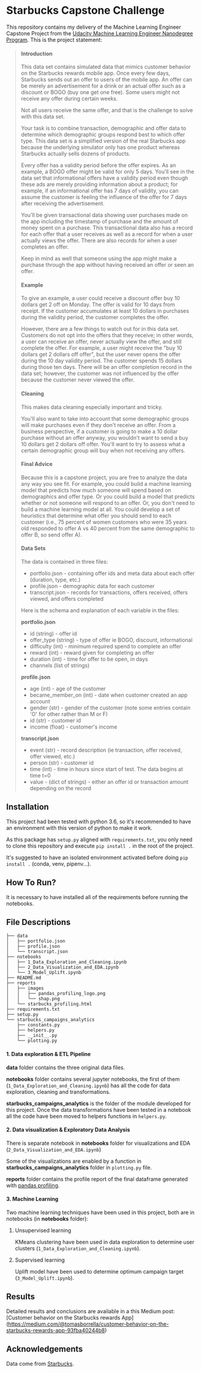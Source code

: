 # Starbucks Capstone Challenge

This repository contains my delivery of the Machine Learning Engineer Capstone Project from the [Udacity Machine Learning Engineer Nanodegree Program](https://www.udacity.com/course/machine-learning-engineer-nanodegree--nd009t). This is the project statement:

>#### Introduction
>
>This data set contains simulated data that mimics customer behavior on the Starbucks rewards mobile app. Once every few days, Starbucks sends out an offer to users of the mobile app. An offer can be merely an advertisement for a drink or an actual offer such as a discount or BOGO (buy one get one free). Some users might not receive any offer during certain weeks. 
>
>Not all users receive the same offer, and that is the challenge to solve with this data set.
>
>Your task is to combine transaction, demographic and offer data to determine which demographic groups respond best to which offer type. This data set is a simplified version of the real Starbucks app because the underlying simulator only has one product whereas Starbucks actually sells dozens of products.
>
>Every offer has a validity period before the offer expires. As an example, a BOGO offer might be valid for only 5 days. You'll see in the data set that informational offers have a validity period even though these ads are merely providing information about a product; for example, if an informational offer has 7 days of validity, you can assume the customer is feeling the influence of the offer for 7 days after receiving the advertisement.
>
>You'll be given transactional data showing user purchases made on the app including the timestamp of purchase and the amount of money spent on a purchase. This transactional data also has a record for each offer that a user receives as well as a record for when a user actually views the offer. There are also records for when a user completes an offer. 
>
>Keep in mind as well that someone using the app might make a purchase through the app without having received an offer or seen an offer.
>
>#### Example
>
>To give an example, a user could receive a discount offer buy 10 dollars get 2 off on Monday. The offer is valid for 10 days from receipt. If the customer accumulates at least 10 dollars in purchases during the validity period, the customer completes the offer.
>
>However, there are a few things to watch out for in this data set. Customers do not opt into the offers that they receive; in other words, a user can receive an offer, never actually view the offer, and still complete the offer. For example, a user might receive the "buy 10 dollars get 2 dollars off offer", but the user never opens the offer during the 10 day validity period. The customer spends 15 dollars during those ten days. There will be an offer completion record in the data set; however, the customer was not influenced by the offer because the customer never viewed the offer.
>
>#### Cleaning
>
>This makes data cleaning especially important and tricky.
>
>You'll also want to take into account that some demographic groups will make purchases even if they don't receive an offer. From a business perspective, if a customer is going to make a 10 dollar purchase without an offer anyway, you wouldn't want to send a buy 10 dollars get 2 dollars off offer. You'll want to try to assess what a certain demographic group will buy when not receiving any offers.
>
>#### Final Advice
>
>Because this is a capstone project, you are free to analyze the data any way you see fit. For example, you could build a machine learning model that predicts how much someone will spend based on demographics and offer type. Or you could build a model that predicts whether or not someone will respond to an offer. Or, you don't need to build a machine learning model at all. You could develop a set of heuristics that determine what offer you should send to each customer (i.e., 75 percent of women customers who were 35 years old responded to offer A vs 40 percent from the same demographic to offer B, so send offer A).
>
>#### Data Sets
>
>The data is contained in three files:
>
>* portfolio.json - containing offer ids and meta data about each offer (duration, type, etc.)
>* profile.json - demographic data for each customer
>* transcript.json - records for transactions, offers received, offers viewed, and offers completed
>
>Here is the schema and explanation of each variable in the files:
>
>**portfolio.json**
>* id (string) - offer id
>* offer_type (string) - type of offer ie BOGO, discount, informational
>* difficulty (int) - minimum required spend to complete an offer
>* reward (int) - reward given for completing an offer
>* duration (int) - time for offer to be open, in days
>* channels (list of strings)
>
>**profile.json**
>* age (int) - age of the customer 
>* became_member_on (int) - date when customer created an app account
>* gender (str) - gender of the customer (note some entries contain 'O' for other rather than M or F)
>* id (str) - customer id
>* income (float) - customer's income
>
>**transcript.json**
>* event (str) - record description (ie transaction, offer received, offer viewed, etc.)
>* person (str) - customer id
>* time (int) - time in hours since start of test. The data begins at time t=0
>* value - (dict of strings) - either an offer id or transaction amount depending on the record

## Installation

This project had been tested with python 3.6, 
so it's recommended to have an environment with this version of python to make it work.

As this package has `setup.py` aligned with `requirements.txt`, 
you only need to clone this repository and execute `pip install .` in the root of the project.

It's suggested to have an isolated environment activated before doing `pip install .`
(conda, venv, pipenv...).

## How To Run?

It is necessary to have installed all of the requirements before running the notebooks.

## File Descriptions

```text
├── data
│   ├── portfolio.json
│   ├── profile.json
│   └── transcript.json
├── notebooks
│   ├── 1_Data_Exploration_and_Cleaning.ipynb
│   ├── 2_Data_Visualization_and_EDA.ipynb
│   └── 3_Model_Uplift.ipynb
├── README.md
├── reports
│   ├── images
│   │   ├── pandas_profiling_logo.png
│   │   └── shap.png
│   └── starbucks_profiling.html
├── requirements.txt
├── setup.py
└── starbucks_campaigns_analytics
    ├── constants.py
    ├── helpers.py
    ├── __init__.py
    └── plotting.py
```

#### 1. Data exploration & ETL Pipeline

**data** folder contains the three original data files.

**notebooks** folder contains several jupyter notebooks, the first of them
(```1_Data_Exploration_and_Cleaning.ipynb```) has all the code for data exploration, cleaning and transformations.

**starbucks_campaigns_analytics** is the folder of the module developed for this project. 
Once the data transformations have been tested in a notebook all the code have been moved to helpers functions in 
```helpers.py```.

#### 2. Data visualization & Exploratory Data Analysis

There is separate notebook in **notebooks** folder for visualizations and EDA 
(```2_Data_Visualization_and_EDA.ipynb```)

Some of the visualizations are enabled by a function in **starbucks_campaigns_analytics** folder in 
```plotting.py``` file.

**reports** folder contains the profile report of the final dataframe generated with 
[pandas profiling](https://github.com/pandas-profiling/pandas-profiling).

#### 3. Machine Learning

Two machine learning techniques have been used in this project, both are in  notebooks (in **notebooks** folder):

1. Unsupervised learning
   
   KMeans clustering have been used in data exploration to determine user clusters 
   (```1_Data_Exploration_and_Cleaning.ipynb```).

2. Supervised learning

    Uplift model have been used to determine optimum campaign target (```3_Model_Uplift.ipynb```).

## Results

Detailed results and conclusions are available in a this Medium post:
[Customer behavior on the Starbucks rewards App]
(https://medium.com/@tomasborrella/customer-behavior-on-the-starbucks-rewards-app-93fba40244b8)

## Acknowledgements

Data come from [Starbucks](https://www.starbucks.com/).

